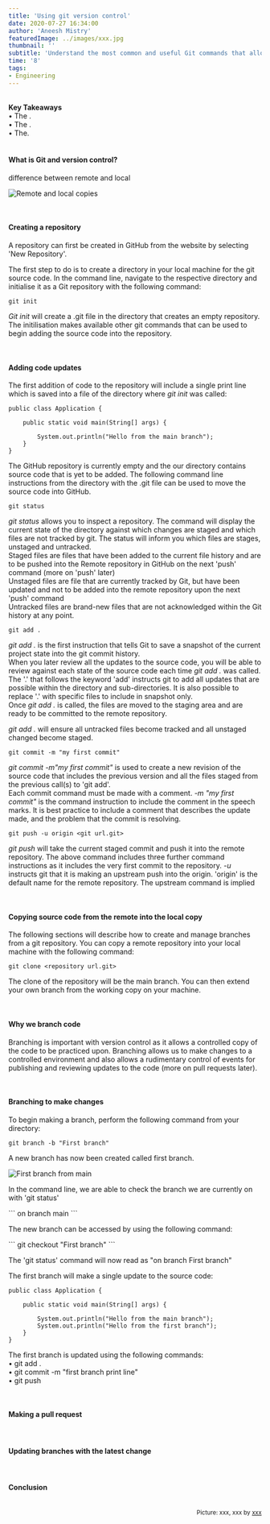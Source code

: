 ```yaml
---
title: 'Using git version control'
date: 2020-07-27 16:34:00
author: 'Aneesh Mistry'
featuredImage: ../images/xxx.jpg
thumbnail: ''
subtitle: 'Understand the most common and useful Git commands that allow you to create version control and managed branches of your source code.'
time: '8'
tags:
- Engineering
---
```

<br>
<strong>Key Takeaways</strong><br>
&#8226; The .<br>
&#8226; The .<br>
&#8226; The.<br>




<br>
<h4>What is Git and version control?</h4>
<p>

difference between remote and local

![Remote and local copies](../../src/images/017_remoteAndLocal.png)

</p>
<br>
<h4>Creating a repository</h4>
<p>
A repository can first be created in GitHub from the website by selecting 'New Repository'.
</p>
<p>
The first step to do is to create a directory in your local machine for the git source code.
In the command line, navigate to the respective directory and initialise it as a Git repository with the following command:

```
git init
```
</p>
<p>
<i>Git init</i> will create a .git file in the directory that creates an empty repository. The initilisation makes available other git commands that can be used to begin adding the source code into the repository.
</p>

<br>
<h4>Adding code updates</h4>
<p>
The first addition of code to the repository will include a single print line which is saved into a file of the directory where <i>git init</i> was called:
</p>

```java{numberLines:true}
public class Application {

    public static void main(String[] args) {

        System.out.println("Hello from the main branch");
    }
}
```
<p>
The GitHub repository is currently empty and the our directory contains source code that is yet to be added. 
The following command line instructions from the directory with the .git file can be used to move the source code into GitHub.
</p>

```
git status
```
<p>
<i>git status</i> allows you to inspect a repository. The command will display the current state of the directory against which changes are staged and which files are not tracked by git.
The status will inform you which files are stages, unstaged and untracked.<br>
Staged files are files that have been added to the current file history and are to be pushed into the Remote repository in GitHub on the next 'push' command (more on 'push' later)<br>
Unstaged files are file that are currently tracked by Git, but have been updated and not to be added into the remote repository upon the next 'push' command<br>
Untracked files are brand-new files that are not acknowledged within the Git history at any point.
</p>

```
git add .
```
<p>
<i>git add .</i> is the first instruction that tells Git to save a snapshot of the current project state into the git commit history.<br>
When you later review all the updates to the source code, you will be able to review against each state of the source code each time <i>git add .</i> was called.<br>
The '.' that follows the keyword 'add' instructs git to add all updates that are possible within the directory and sub-directories. It is also possible to replace '.' with specific files 
to include in snapshot only.<br>
Once <i>git add .</i> is called, the files are moved to the staging area and are ready to be committed to the remote repository.
</p>
<p>
<i>git add .</i> will ensure all untracked files become tracked and all unstaged changed become staged.
</p>

```
git commit -m "my first commit"
```
<p>
<i>git commit -m"my first commit"</i> is used to create a new revision of the source code that includes the previous version and all the files staged from the previous call(s) to 'git add'.
<br>
Each commit command must be made with a comment. <i>-m "my first commit"</i> is the command instruction to include the comment in the speech marks. It is best practice to include a comment that describes the update made, and the problem that the commit is resolving. 
</p>

```
git push -u origin <git url.git>
```
<p>
<i>git push</i> will take the current staged commit and push it into the remote repository. The above command includes three further command instructions as it includes the very first commit to the repository.
<i>-u</i> instructs git that it is making an upstream push into the origin. 'origin' is the default name for the remote repository.
The upstream command is implied 
</p>
<br>
<h4>Copying source code from the remote into the local copy</h4>
<p>
The following sections will describe how to create and manage branches from a git repository.
You can copy a remote repository into your local machine with the following command:
</p>

```
git clone <repository url.git>
```
<p>
The clone of the repository will be the main branch. You can then extend your own branch from the working copy on your machine.
</p>

<br>
<h4>Why we branch code</h4>
<p>
Branching is important with version control as it allows a controlled copy of the code to be practiced upon.
Branching allows us to make changes to a controlled environment and also allows a rudimentary control of events for publishing and reviewing updates to the code (more on pull requests later).
</p>
<br>
<h4>Branching to make changes</h4>
<p>
To begin making a branch, perform the following command from your directory:
</p>

```
git branch -b "First branch"
```

<p>
A new branch has now been created called first branch.

![First branch from main](../../src/images/017_firstBranch.png)

</p>
<p>
In the command line, we are able to check the branch we are currently on with 'git status'
</p>
```
on branch main
```
<p>
The new branch can be accessed by using the following command:
</p>
```
git checkout "First branch"
```

<p>
The 'git status' command will now read as "on branch First branch"
</p>
<p>
The first branch will make a single update to the source code:

```java{numberLines:true}
public class Application {

    public static void main(String[] args) {

        System.out.println("Hello from the main branch");
        System.out.println("Hello from the first branch");
    }
}
```
</p>
<p>
The first branch is updated using the following commands:<br>
&#8226; git add .<br>
&#8226; git commit -m "first branch print line"<br>
&#8226; git push<br>
</p>
<br>
<h4>Making a pull request</h4>
<p>


</p>


<br>
<h4>Updating branches with the latest change</h4>
<p>


</p>



<br>
<h4>Conclusion</h4>
<p>


</p>

<br>
<small style="float: right;" >Picture: xxx, xxx by <a target="_blank" href="https://unsplash.com/@xxx">xxx</small></a><br>